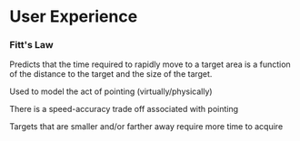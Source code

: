 # User Experience

### Fitt's Law


Predicts that the time required to rapidly move to a target area is a function of the distance to the target and the size of the target.

Used to model the act of pointing (virtually/physically)


There is a speed-accuracy trade off associated with pointing 

Targets that are smaller and/or farther away require more time to acquire